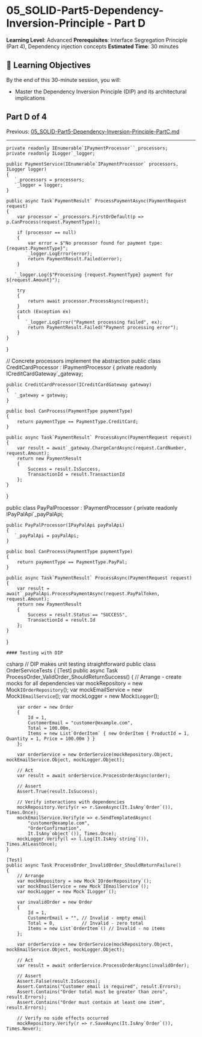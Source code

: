 # 05_SOLID-Part5-Dependency-Inversion-Principle - Part D

**Learning Level**: Advanced
**Prerequisites**: Interface Segregation Principle (Part 4), Dependency injection concepts
**Estimated Time**: 30 minutes

## 🎯 Learning Objectives

By the end of this 30-minute session, you will:

- Master the Dependency Inversion Principle (DIP) and its architectural implications

## Part D of 4

Previous: [05_SOLID-Part5-Dependency-Inversion-Principle-PartC.md](05_SOLID-Part5-Dependency-Inversion-Principle-PartC.md)

---

    private readonly IEnumerable`IPaymentProcessor``_processors;
    private readonly ILogger`_logger;

    public PaymentService(IEnumerable`IPaymentProcessor` processors, ILogger logger)
    {
       `_processors = processors;
       `_logger = logger;
    }

    public async Task`PaymentResult` ProcessPaymentAsync(PaymentRequest request)
    {
        var processor =`_processors.FirstOrDefault(p => p.CanProcess(request.PaymentType));

        if (processor == null)
        {
            var error = $"No processor found for payment type: {request.PaymentType}";
           `_logger.LogError(error);
            return PaymentResult.Failed(error);
        }

       `_logger.Log($"Processing {request.PaymentType} payment for ${request.Amount}");

        try
        {
            return await processor.ProcessAsync(request);
        }
        catch (Exception ex)
        {
           `_logger.LogError("Payment processing failed", ex);
            return PaymentResult.Failed("Payment processing error");
        }
    }
}

// Concrete processors implement the abstraction
public class CreditCardProcessor : IPaymentProcessor
{
    private readonly ICreditCardGateway`_gateway;

    public CreditCardProcessor(ICreditCardGateway gateway)
    {
       `_gateway = gateway;
    }

    public bool CanProcess(PaymentType paymentType)
    {
        return paymentType == PaymentType.CreditCard;
    }

    public async Task`PaymentResult` ProcessAsync(PaymentRequest request)
    {
        var result = await`_gateway.ChargeCardAsync(request.CardNumber, request.Amount);
        return new PaymentResult
        {
            Success = result.IsSuccess,
            TransactionId = result.TransactionId
        };
    }
}

public class PayPalProcessor : IPaymentProcessor
{
    private readonly IPayPalApi`_payPalApi;

    public PayPalProcessor(IPayPalApi payPalApi)
    {
       `_payPalApi = payPalApi;
    }

    public bool CanProcess(PaymentType paymentType)
    {
        return paymentType == PaymentType.PayPal;
    }

    public async Task`PaymentResult` ProcessAsync(PaymentRequest request)
    {
        var result = await`_payPalApi.ProcessPaymentAsync(request.PayPalToken, request.Amount);
        return new PaymentResult
        {
            Success = result.Status == "SUCCESS",
            TransactionId = result.Id
        };
    }
}

    #### Testing with DIP
csharp
// DIP makes unit testing straightforward
public class OrderServiceTests
{
    [Test]
    public async Task ProcessOrder_ValidOrder_ShouldReturnSuccess()
    {
        // Arrange - create mocks for all dependencies
        var mockRepository = new Mock`IOrderRepository`();
        var mockEmailService = new Mock`IEmailService`();
        var mockLogger = new Mock`ILogger`();

        var order = new Order
        {
            Id = 1,
            CustomerEmail = "customer@example.com",
            Total = 100.00m,
            Items = new List`OrderItem` { new OrderItem { ProductId = 1, Quantity = 1, Price = 100.00m } }
        };

        var orderService = new OrderService(mockRepository.Object, mockEmailService.Object, mockLogger.Object);

        // Act
        var result = await orderService.ProcessOrderAsync(order);

        // Assert
        Assert.True(result.IsSuccess);

        // Verify interactions with dependencies
        mockRepository.Verify(r => r.SaveAsync(It.IsAny`Order`()), Times.Once);
        mockEmailService.Verify(e => e.SendTemplatedAsync(
            "customer@example.com",
            "OrderConfirmation",
            It.IsAny`object`()), Times.Once);
        mockLogger.Verify(l => l.Log(It.IsAny`string`()), Times.AtLeastOnce);
    }

    [Test]
    public async Task ProcessOrder_InvalidOrder_ShouldReturnFailure()
    {
        // Arrange
        var mockRepository = new Mock`IOrderRepository`();
        var mockEmailService = new Mock`IEmailService`();
        var mockLogger = new Mock`ILogger`();

        var invalidOrder = new Order
        {
            Id = 1,
            CustomerEmail = "", // Invalid - empty email
            Total = 0,          // Invalid - zero total
            Items = new List`OrderItem`() // Invalid - no items
        };

        var orderService = new OrderService(mockRepository.Object, mockEmailService.Object, mockLogger.Object);

        // Act
        var result = await orderService.ProcessOrderAsync(invalidOrder);

        // Assert
        Assert.False(result.IsSuccess);
        Assert.Contains("Customer email is required", result.Errors);
        Assert.Contains("Order total must be greater than zero", result.Errors);
        Assert.Contains("Order must contain at least one item", result.Errors);

        // Verify no side effects occurred
        mockRepository.Verify(r => r.SaveAsync(It.IsAny`Order`()), Times.Never);


